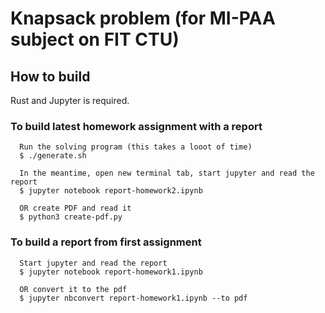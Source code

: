 # Knapsack problem (for MI-PAA subject on FIT CTU)

## How to build

Rust and Jupyter is required.

### To build latest homework assignment with a report

```
  Run the solving program (this takes a looot of time)
  $ ./generate.sh
  
  In the meantime, open new terminal tab, start jupyter and read the report
  $ jupyter notebook report-homework2.ipynb
  
  OR create PDF and read it
  $ python3 create-pdf.py
```

### To build a report from first assignment
```
  Start jupyter and read the report
  $ jupyter notebook report-homework1.ipynb
  
  OR convert it to the pdf
  $ jupyter nbconvert report-homework1.ipynb --to pdf
```